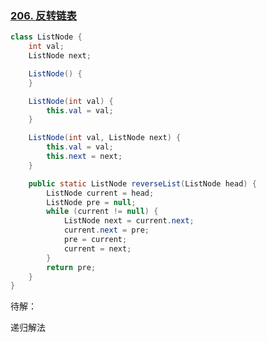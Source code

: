 ### [206. 反转链表](https://leetcode-cn.com/problems/reverse-linked-list/)



```java
class ListNode {
    int val;
    ListNode next;

    ListNode() {
    }

    ListNode(int val) {
        this.val = val;
    }

    ListNode(int val, ListNode next) {
        this.val = val;
        this.next = next;
    }

    public static ListNode reverseList(ListNode head) {
        ListNode current = head;
        ListNode pre = null;
        while (current != null) {
            ListNode next = current.next;
            current.next = pre;
            pre = current;
            current = next;
        }
        return pre;
    }
}
```

待解：

递归解法

